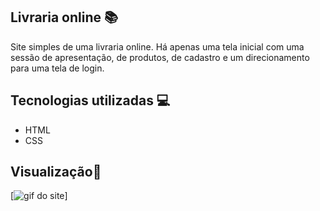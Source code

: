 ## Livraria online 📚
Site simples de uma livraria online. Há apenas uma tela inicial com uma sessão de apresentação, de produtos, de cadastro e um direcionamento para uma tela de login.

## Tecnologias utilizadas 💻
  - HTML
  - CSS
  
## Visualização🌟
[<img src="./site-livraria.gif" alt="gif do site">]
